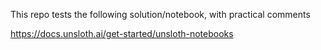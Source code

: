 This repo tests the following solution/notebook, with practical comments

https://docs.unsloth.ai/get-started/unsloth-notebooks
